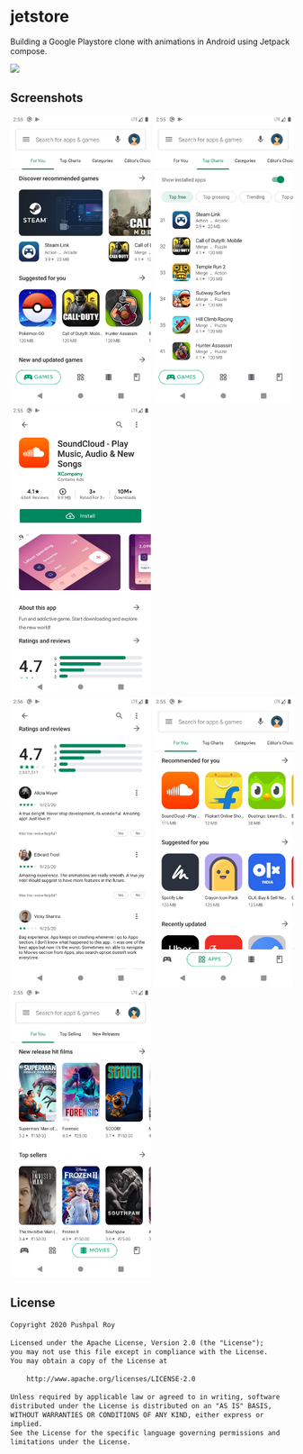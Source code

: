 # jetstore
Building a Google Playstore clone with animations in Android using Jetpack compose.

<img src="screenshots/demo.gif" width=200 />

## Screenshots
<img src="screenshots/screenshot_1.png" width=250 /> <img src="screenshots/screenshot_4.png" width=250 />
<img src="screenshots/screenshot_5.png" width=250 /> <br> <img src="screenshots/screenshot_6.png" width=250 />
<img src="screenshots/screenshot_2.png" width=250 /> <img src="screenshots/screenshot_3.png" width=250 />

## License
```
Copyright 2020 Pushpal Roy

Licensed under the Apache License, Version 2.0 (the "License");
you may not use this file except in compliance with the License.
You may obtain a copy of the License at

    http://www.apache.org/licenses/LICENSE-2.0

Unless required by applicable law or agreed to in writing, software
distributed under the License is distributed on an "AS IS" BASIS,
WITHOUT WARRANTIES OR CONDITIONS OF ANY KIND, either express or implied.
See the License for the specific language governing permissions and
limitations under the License.
```

